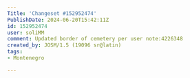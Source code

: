 ```yaml
---
Title: 'Changeset #152952474'
PublishDate: 2024-06-20T15:42:11Z
id: 152952474
user: soliMM
comment: Updated border of cemetery per user note:4226348
created_by: JOSM/1.5 (19096 sr@latin)
tags:
- Montenegro

---
```

